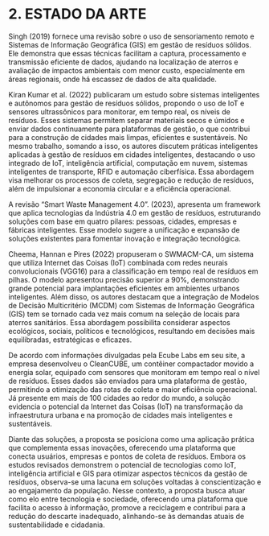 # 2. ESTADO DA ARTE

  Singh (2019) fornece uma revisão sobre o uso de sensoriamento remoto e Sistemas de Informação Geográfica (GIS) em gestão de resíduos sólidos. Ele demonstra que essas técnicas facilitam a captura, processamento e transmissão eficiente de dados, ajudando na localização de aterros e avaliação de impactos ambientais com menor custo, especialmente em áreas regionais, onde há escassez de dados de alta qualidade.

  Kiran Kumar et al. (2022) publicaram um estudo sobre sistemas inteligentes e autônomos para gestão de resíduos sólidos, propondo o uso de IoT e sensores ultrassônicos para monitorar, em tempo real, os níveis de resíduos. Esses sistemas permitem separar materiais secos e úmidos e enviar dados continuamente para plataformas de gestão, o que contribui para a construção de cidades mais limpas, eficientes e sustentáveis. No mesmo trabalho, somando a isso, os autores discutem práticas inteligentes aplicadas à gestão de resíduos em cidades inteligentes, destacando o uso integrado de IoT, inteligência artificial, computação em nuvem, sistemas inteligentes de transporte, RFID e automação ciberfísica. Essa abordagem visa melhorar os processos de coleta, segregação e redução de resíduos, além de impulsionar a economia circular e a eficiência operacional.
  
  A revisão “Smart Waste Management 4.0”. (2023), apresenta um framework que aplica tecnologias da Indústria 4.0 em gestão de resíduos, estruturando soluções com base em quatro pilares: pessoas, cidades, empresas e fábricas inteligentes. Esse modelo sugere a unificação e expansão de soluções existentes para fomentar inovação e integração tecnológica.

  Cheema, Hannan e Pires (2022) propuseram o SWMACM-CA, um sistema que utiliza Internet das Coisas (IoT) combinada com redes neurais convolucionais (VGG16) para a classificação em tempo real de resíduos em pilhas. O modelo apresentou precisão superior a 90%, demonstrando grande potencial para implantações eficientes em ambientes urbanos inteligentes. Além disso, os autores destacam que a integração de Modelos de Decisão Multicritério (MCDM) com Sistemas de Informação Geográfica (GIS) tem se tornado cada vez mais comum na seleção de locais para aterros sanitários. Essa abordagem possibilita considerar aspectos ecológicos, sociais, políticos e tecnológicos, resultando em decisões mais equilibradas, estratégicas e eficazes.

  De acordo com informações divulgadas pela Ecube Labs em seu site, a empresa desenvolveu o CleanCUBE, um contêiner compactador movido a energia solar, equipado com sensores que monitoram em tempo real o nível de resíduos. Esses dados são enviados para uma plataforma de gestão, permitindo a otimização das rotas de coleta e maior eficiência operacional. Já presente em mais de 100 cidades ao redor do mundo, a solução evidencia o potencial da Internet das Coisas (IoT) na transformação da infraestrutura urbana e na promoção de cidades mais inteligentes e sustentáveis.

  Diante das soluções, a proposta se posiciona como uma aplicação prática que complementa essas inovações, oferecendo uma plataforma que conecta usuários, empresas e pontos de coleta de resíduos. Embora os estudos revisados demonstrem o potencial de tecnologias como IoT, inteligência artificial e GIS para otimizar aspectos técnicos da gestão de resíduos, observa-se uma lacuna em soluções voltadas à conscientização e ao engajamento da população. Nesse contexto, a proposta busca atuar como elo entre tecnologia e sociedade, oferecendo uma plataforma que facilita o acesso à informação, promove a reciclagem e contribui para a redução do descarte inadequado, alinhando-se às demandas atuais de sustentabilidade e cidadania.
